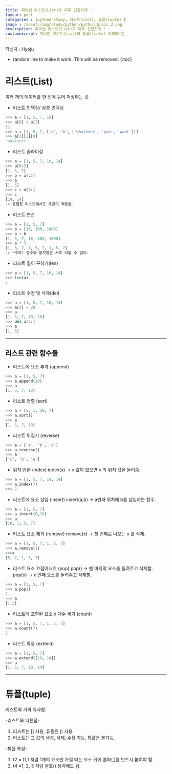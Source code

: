 ```yaml
---  
title: 파이썬 리스트(List)로 더욱 간편하게 !
layout: post  
categories : [python-study, 리스트(List), 튜플(tuple) ]   
image : /assets/img/study/python/python_basic_2.png
description: 파이썬 리스트(List)로 더욱 간편하게 ! 
customexcerpt: 파이썬 리스트(List)와 튜플(tuple) 이해하기📖
---
```


<span class = "alert g">작성자 : Hyoju </span>


<!-- 아래 2줄은 목차를 나타내기 위한 심볼이니 건들지 말아 주세요 -->
* random line to make it work. This will be removed.
{:toc} 

# 리스트(List)
여러 개의 데이터를 한 번에 묶어 저장하는 것.

- 리스트 인덱싱/ 삼중 인덱싱
~~~ py
>>> a = [1, 5, 7, 10]
>>> a[0] + a[3]
11
>>> a = [1, 5, 7, ['a', 'b', ['whatever', 'you', 'want']]]
>>> a[3][2][0]
'whatever'
~~~

- 리스트 슬라이싱
~~~ py
>>> a = [1, 5, 7, 10, 14]
>>> a[0:3]
[1, 5, 7]
>>> b = a[:2]
>>> b
[1, 5]
>>> c = a[3:]
>>> c
[10, 14]
-> 중첩된 리스트에서도 똑같이 적용됨.
~~~

- 리스트 연산
~~~ py
>>> a = [1, 5, 7]
>>> b = [10, 100, 1000]
>>> a + b 
[1, 5, 7, 10, 100, 1000]
>>> a * 3
[1, 5, 7, 1, 5, 7, 1, 5, 7]
-> *주의* 정수와 문자열은 서로 더할 수 없다.
~~~

- 리스트 길이 구하기(len)
~~~py
>>> a = [1, 5, 7, 10, 14]
>>> len(a)
5
~~~

- 리스트 수정 및 삭제(del)
~~~ py
>>> a = [1, 5, 7, 10, 14]
>>> a[4] = 20
>>> a
[1, 5, 7, 10, 20]
>>> del a[2:]
>>> a
[1, 5]
~~~

----

## 리스트 관련 함수들
- 리스트에 요소 추가 (append)
~~~py
>>> a = [1, 5, 7]
>>> a.append(10)
>>> a
[1, 5, 7, 10]
~~~

- 리스트 정렬 (sort)
~~~py
>>> a = [5, 1, 10, 7]
>>> a.sort()
>>> a
[1, 5, 7, 10]
~~~

- 리스트 뒤집기 (reverse)
~~~py
>>> a = ['a', 'b', 'c']
>>> a.reverse()
>>> a
['c', 'b', 'a']
~~~

- 위치 반환 (index)
index(x) -> x 값이 있으면 x 의 위치 값을 돌려줌.
~~~py
>>> a = [1, 5, 7, 10, 14]
>>> a.index(7)
>>> 2
~~~

- 리스트에 요소 삽입 (insert)
insert(a,b) -> a번째 위치에 b를 삽입하는 함수.
~~~py
>>> a = [1, 5, 7]
>>> a.insert(0,10)
>>> a
[10, 1, 5, 7]
~~~

- 리스트 요소 제거 (remove)
remove(x) -> 첫 번째로 나오는 x 를 삭제.
~~~py
>>> a = [1, 5, 7, 1, 5, 7]
>>> a.remove(1)
>>>a
[5, 7, 1, 5, 7]
~~~

- 리스트 요소 끄집어내기 (pop)
pop() -> 맨 마지막 요소를 돌려주고 삭제함.
pop(x) -> x 번째 요소를 돌려주고 삭제함.
~~~py
>>> a = [1, 5, 7]
>>> a.pop()
7
>>> a
[1,5]
~~~

- 리스트에 포함된 요소 x 개수 세기 (count)
~~~py
>>> a = [1, 5, 7, 1, 5, 7]
>>> a.count(7)
2
~~~

- 리스트 확장 (extend)
~~~py
>>> a = [1, 5, 7]
>>> a.extend([10, 14])
>>> a
[1, 5, 7, 10, 14]
~~~

----

# 튜플(tuple)
리스트와 거의 유사함.

-리스트와 다른점-
1. 리스트는 [] 사용, 튜플은 () 사용.
2. 리스트는 그 값의 생성, 삭제, 수정 가능, 튜플은 불가능.

-튜플 특징-
1. t2 = (1,) 처럼 1개의 요소만 가질 때는 요소 뒤에 콤마(,)를 반드시 붙여야 함.
2. t4 =1, 2, 3 처럼 괄호() 생략해도 됨.

